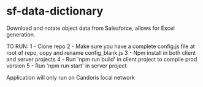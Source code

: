 # sf-data-dictionary
Download and notate object data from Salesforce, allows for Excel generation.

TO RUN:
1 - Clone repo
2 - Make sure you have a complete config.js file at root of repo, copy and rename config_blank.js
3 - Npm install in both client and server projects
4 - Run 'npm run build' in client project to compile prod version
5 - Run 'npm run start' in server project

Application will only run on Candoris local network
